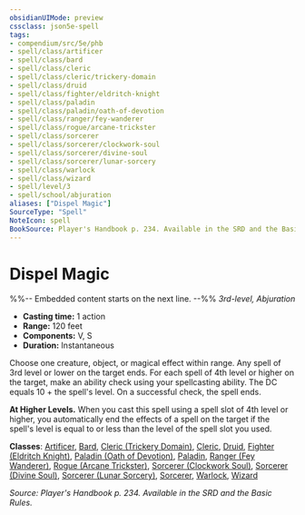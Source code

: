 ```yaml
---
obsidianUIMode: preview
cssclass: json5e-spell
tags:
- compendium/src/5e/phb
- spell/class/artificer
- spell/class/bard
- spell/class/cleric
- spell/class/cleric/trickery-domain
- spell/class/druid
- spell/class/fighter/eldritch-knight
- spell/class/paladin
- spell/class/paladin/oath-of-devotion
- spell/class/ranger/fey-wanderer
- spell/class/rogue/arcane-trickster
- spell/class/sorcerer
- spell/class/sorcerer/clockwork-soul
- spell/class/sorcerer/divine-soul
- spell/class/sorcerer/lunar-sorcery
- spell/class/warlock
- spell/class/wizard
- spell/level/3
- spell/school/abjuration
aliases: ["Dispel Magic"]
SourceType: "Spell"
NoteIcon: spell
BookSource: Player's Handbook p. 234. Available in the SRD and the Basic Rules.
---
```

# Dispel Magic
%%-- Embedded content starts on the next line. --%%
*3rd-level, Abjuration*  

- **Casting time:** 1 action
- **Range:** 120 feet
- **Components:** V, S
- **Duration:** Instantaneous

Choose one creature, object, or magical effect within range. Any spell of 3rd level or lower on the target ends. For each spell of 4th level or higher on the target, make an ability check using your spellcasting ability. The DC equals 10 + the spell's level. On a successful check, the spell ends.

**At Higher Levels.** When you cast this spell using a spell slot of 4th level or higher, you automatically end the effects of a spell on the target if the spell's level is equal to or less than the level of the spell slot you used.

**Classes**: [Artificer](/2-Mechanics/CLI/classes/artificer-tce.md), [Bard](/2-Mechanics/CLI/classes/bard.md), [Cleric (Trickery Domain)](/2-Mechanics/CLI/classes/cleric-trickery-domain.md), [Cleric](/2-Mechanics/CLI/classes/cleric.md), [Druid](/2-Mechanics/CLI/classes/druid.md), [Fighter (Eldritch Knight)](/2-Mechanics/CLI/classes/fighter-eldritch-knight.md), [Paladin (Oath of Devotion)](/2-Mechanics/CLI/classes/paladin-oath-of-devotion.md), [Paladin](/2-Mechanics/CLI/classes/paladin.md), [Ranger (Fey Wanderer)](/2-Mechanics/CLI/classes/ranger-fey-wanderer-tce.md), [Rogue (Arcane Trickster)](/2-Mechanics/CLI/classes/rogue-arcane-trickster.md), [Sorcerer (Clockwork Soul)](/2-Mechanics/CLI/classes/sorcerer-clockwork-soul-tce.md), [Sorcerer (Divine Soul)](/2-Mechanics/CLI/classes/sorcerer-divine-soul-xge.md), [Sorcerer (Lunar Sorcery)](/2-Mechanics/CLI/classes/sorcerer-lunar-sorcery-dsotdq.md), [Sorcerer](/2-Mechanics/CLI/classes/sorcerer.md), [Warlock](/2-Mechanics/CLI/classes/warlock.md), [Wizard](/2-Mechanics/CLI/classes/wizard.md)

*Source: Player's Handbook p. 234. Available in the SRD and the Basic Rules.*